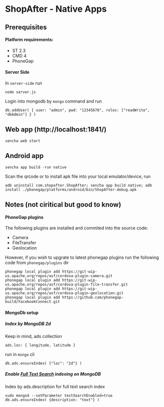 # ShopAfter - Native Apps

## Prerequisites
#### Platform requirements:
* ST 2.3
* CMD 4
* PhoneGap

#### Server Side
In `server-side` run

    node server.js

Login into mongodb by `mongo` command and run

    db.addUser( { user: "admin", pwd: "12345678", roles: ["readWrite", "dbAdmin"] } )

## Web app (http://localhost:1841/)

    sencha web start
    
## Android app

    sencha app build -run native
    
Scan the qrcode or to install apk file into your local emulator/device, run

    adb uninstall com.shopafter.ShopAfter; sencha app build native; adb install ./phonegap/platforms/android/bin/ShopAfter-debug.apk
    
## Notes (not ciritical but good to know)
#### PhoneGap plugins
The following plugins are installed and commited into the source code:
* Camera
* FileTransfer
* Geolocation

However, if you wish to upgrate to latest phonegap plugins run the following code from `phonegap/plugins` dir

    phonegap local plugin add https://git-wip-us.apache.org/repos/asf/cordova-plugin-camera.git
    phonegap local plugin add https://git-wip-us.apache.org/repos/asf/cordova-plugin-file-transfer.git
    phonegap local plugin add https://git-wip-us.apache.org/repos/asf/cordova-plugin-geolocation.git
    phonegap local plugin add https://github.com/phonegap-build/FacebookConnect.git

#### MongoDb setup
##### Index by MongoDB 2d 
Keep in mind, ads collection

    ads.loc: { longitude, latitude }

run in `mongo` cli

    db.ads.ensureIndex( {"loc": "2d"} )
##### Enable [Full Text Search](http://docs.mongodb.org/manual/tutorial/enable-text-search/) indexing on MongoDB
Index by ads.description for full text search index

    sudo mongod --setParameter textSearchEnabled=true
    db.ads.ensureIndex( {description: "text"} )




